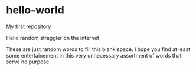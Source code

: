 # hello-world
My first repository 
 
 Hello random straggler on the internet
 
 These are just random words to fill this blank space. I hope you find at least some entertainement in this very unnecessary assortment of words that serve no purpose.
